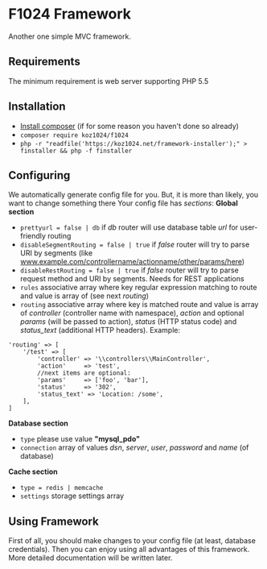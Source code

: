 # F1024 Framework
Another one simple MVC framework.
## Requirements
The minimum requirement is web server supporting PHP 5.5

## Installation

* [Install composer](https://getcomposer.org/download/) (if for some reason you haven't done so already)
* ```composer require koz1024/f1024```
* ```php -r "readfile('https://koz1024.net/framework-installer');" > finstaller && php -f finstaller```

## Configuring

We automatically generate config file for you. But, it is more than likely, you want to change something there
Your config file has *sections*:
**Global section**
* ```prettyurl = false | db``` if *db* router will use database table *url* for user-friendly routing
* ```disableSegmentRouting = false | true``` if *false* router will try to parse URI by segments (like www.example.com/controllername/actionname/other/params/here)
* ```disableRestRouting = false | true``` if *false* router will try to parse request method and URI by segments. Needs for REST applications
* ```rules``` associative array where key regular expression matching to route and value is array of (see next *routing*)
* ```routing``` associative array where key is matched route and value is array of *controller* (controller name with namespace), *action* and optional *params* (will be passed to action), *status* (HTTP status code) and *status_text* (additional HTTP headers). Example: 
```
'routing' => [
    '/test' => [
        'controller' => '\\controllers\\MainController',
        'action'     => 'test',
        //next items are optional:
        'params'     => ['foo', 'bar'],
        'status'     => '302',
        'status_text' => 'Location: /some',
    ],
]
```

**Database section**
* ```type``` please use value **"mysql_pdo"**
* ```connection``` array of values *dsn*, *server*, *user*, *password* and *name* (of database)

**Cache section**
* ```type = redis | memcache``` 
* ```settings``` storage settings array

## Using Framework

First of all, you should make changes to your config file (at least, database credentials). Then you can enjoy using all advantages of this framework.
More detailed documentation will be written later.